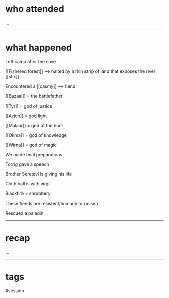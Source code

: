 # who attended

...

---
# what happened

Left camp after the cave

[[Fishered forest]] --> halted by a thin strip of land that exposes the river [[stix]]

Encountered a [[casmy]] --> fiend

[[Bazaal]] = the battlefather

[[Tyr]] = god of justice

[[Avion]] = god light

[[Malaar]] = god of the hunt

[[Okma]] = god of knowledge

[[Wirna]] = god of magic

We made final preparations

Torrig gave a speech

Brother Seretevi is giving his life

Cloth ball is with virgil

Blackfirb = shrubbery

These fiends are resistent/immune to poisen

Rescued a paladin

---
# recap

...

---
# tags

#session